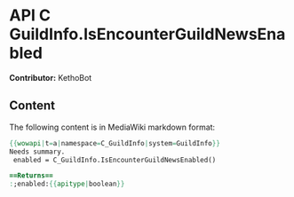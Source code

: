 # API C GuildInfo.IsEncounterGuildNewsEnabled

**Contributor:** KethoBot

## Content

The following content is in MediaWiki markdown format:

```mediawiki
{{wowapi|t=a|namespace=C_GuildInfo|system=GuildInfo}}
Needs summary.
 enabled = C_GuildInfo.IsEncounterGuildNewsEnabled()

==Returns==
:;enabled:{{apitype|boolean}}
```